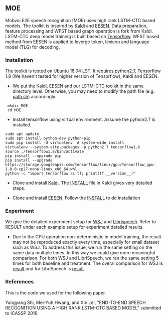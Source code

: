 ## MOE

Mobvoi E2E speech recognition (MOE) uses high rank LSTM-CTC based models. The toolkit is inspired by [Kaldi](http://kaldi-asr.org/) and [EESEN](https://github.com/srvk/eesen). Data preparation, feature processing and WFST based graph operation is fork from Kaldi. LSTM-CTC deep model training is built based on [Tensorflow](https://www.tensorflow.org/). WFST based method from EESEN is applied to leverge token, lexicon and language model (TLG) for decoding.

### Installation
The toolkit is tested on Ubuntu 16.04 LST. It requires python2.7, Tensorflow 1.8 (We haven't tested for higher version of Tensorflow), Kaldi and EESEN.

* We put the Kaldi, EESEN and our LSTM-CTC toolkit in the same directory level. Otherwise, you may need to modify the path file (e.g. [path.sh](./egs/wsj/path.sh)) accordingly.

```
 mkdir MOE
 cd MOE
```
* Install tensorflow using virtual environment. Assume the python2.7 is installed.

```
sudo apt update
sudo apt install python-dev python-pip
sudo pip install -U virtualenv  # system-wide install
virtualenv --system-site-packages -p python2.7 tensorflow1.8
source ./tensorflow1.8/bin/activate
pip install --upgrade pip 
pip install --upgrade https://storage.googleapis.com/tensorflow/linux/gpu/tensorflow_gpu-1.8.0-cp27-none-linux_x86_64.whl
python -c "import tensorflow as tf; print(tf.__version__)"
```
* Clone and install [Kaldi](https://github.com/kaldi-asr/kaldi). The [INSTALL](https://github.com/kaldi-asr/kaldi/blob/master/INSTALL) file in Kaldi gives very detailed steps. 

* Clone and install [EESEN](https://github.com/srvk/eesen). Follow the [INSTALL](https://github.com/srvk/eesen/blob/master/INSTALL) to do installation


### Experiment
We give the detailed experiment setup for [WSJ](./egs/wsj) and [Librispeech](./egs/libri). Refer to RESULT under each example setup for experiment detailed results.

* Due to the GPU operation non-deterministic in model training, the result may not be reproduced exactly every time, especially for small dataset such as WSJ.  To address this issue, we run the same setting on the same data multiple times. In this way we could give more meaningful comparison. For both WSJ and LibriSpeech, we ran the same setting 5 times for both baseline and treatment. The overal comparison for WSJ is [result](./egs/wsj/result.md) and for LibriSpeech is [result](./egs/libri/result.md).  
### References
This is the code we used for the following paper.

Yangyang Shi, Mei-Yuh Hwang, and Xin Lei, "END-TO-END SPEECH RECOGNITION USING A HIGH RANK LSTM-CTC BASED MODEL" submitted to ICASSP 2019






    


